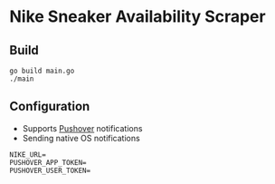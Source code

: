 # Nike Sneaker Availability Scraper

## Build

```
go build main.go
./main
```

## Configuration

- Supports [Pushover](https://pushover.net/#apps) notifications
- Sending native OS notifications

```
NIKE_URL=
PUSHOVER_APP_TOKEN=
PUSHOVER_USER_TOKEN=
```
